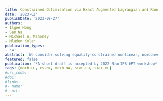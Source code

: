 ```yaml
---
title: Constrained Optimization via Exact Augmented Lagrangian and Randomized Iterative Sketching
date: '2023-02'
publishDate: '2023-02-27'
authors:
- Ilgee Hong
- Sen Na
- Michael W. Mahoney
- Mladen Kolar
publication_types:
- '4'
abstract: 'We consider solving equality-constrained nonlinear, nonconvex optimization problems. This class of problems appears widely in a variety of applications in machine learning and engineering, ranging from constrained deep neural networks, optimal control, to PDE-constrained optimization. We develop an adaptive inexact Newton method for this problem class. In each iteration, we solve the Lagrangian Newton system inexactly via a **randomized iterative sketching** solver, and select a suitable stepsize by performing line search on an **exact augmented Lagrangian** merit function. The randomized solvers have advantages over deterministic linear system solvers by significantly reducing per-iteration flops complexity and storage cost when equipped with suitable sketching matrices. Our method adaptively controls the accuracy of the randomized solver and the penalty parameters of the exact augmented Lagrangian, to ensure that the inexact Newton direction is a descent direction of the exact augmented Lagrangian. This allows us to establish a **global almost sure convergence**. We also show that a unit stepsize is admissible locally, so that our method exhibits a **local linear convergence**. Furthermore, we prove that the linear convergence can be strengthened to **superlinear convergence** if we gradually sharpen the adaptive accuracy condition on the randomized solver. We demonstrate the superior performance of our method on benchmark nonlinear problems in CUTEst test set and constrained logistic regression with datasets from LIBSVM.'
featured: false
publication: '*A short draft is accepted by 2022 NeurIPS OPT workshop*'
tags: [math.OC, cs.NA, math.NA, stat.CO, stat.ML]
#url_code: 
#doi: 
#links:
#- name: 
#  url: 
---
```

